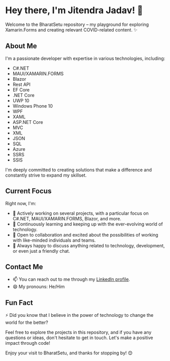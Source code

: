 # Hey there, I'm Jitendra Jadav! 👋

Welcome to the BharatSetu repository – my playground for exploring Xamarin.Forms and creating relevant COVID-related content. ✨

## About Me

I'm a passionate developer with expertise in various technologies, including:

- C#.NET
- MAUI/XAMARIN.FORMS
- Blazor
- Rest API
- EF Core
- .NET Core
- UWP 10
- Windows Phone 10
- WPF
- XAML
- ASP.NET Core
- MVC
- XML
- JSON
- SQL
- Azure
- SSRS
- SSIS

I'm deeply committed to creating solutions that make a difference and constantly strive to expand my skillset. 

## Current Focus

Right now, I'm:

- 🔭 Actively working on several projects, with a particular focus on C#.NET, MAUI/XAMARIN.FORMS, Blazor, and more.
- 🌱 Continuously learning and keeping up with the ever-evolving world of technology.
- 👯 Open to collaboration and excited about the possibilities of working with like-minded individuals and teams.
- 💬 Always happy to discuss anything related to technology, development, or even just a friendly chat.

## Contact Me

- 📫 You can reach out to me through my [LinkedIn profile](https://www.linkedin.com/in/jitendrajadav/).
- 😄 My pronouns: He/Him

## Fun Fact

⚡ Did you know that I believe in the power of technology to change the world for the better?

Feel free to explore the projects in this repository, and if you have any questions or ideas, don't hesitate to get in touch. Let's make a positive impact through code!

Enjoy your visit to BharatSetu, and thanks for stopping by! 😊
